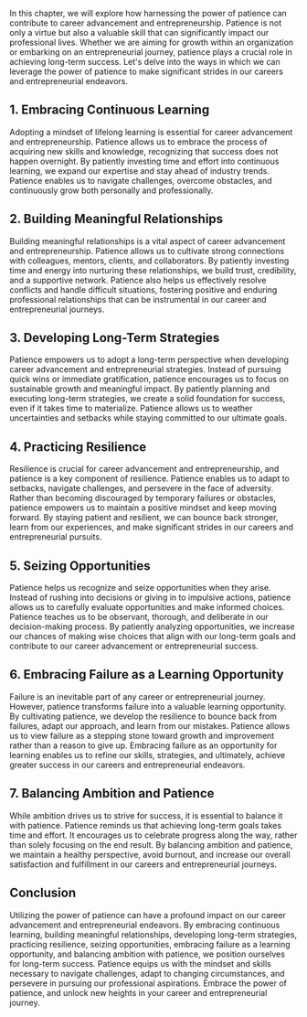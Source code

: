 
In this chapter, we will explore how harnessing the power of patience can contribute to career advancement and entrepreneurship. Patience is not only a virtue but also a valuable skill that can significantly impact our professional lives. Whether we are aiming for growth within an organization or embarking on an entrepreneurial journey, patience plays a crucial role in achieving long-term success. Let's delve into the ways in which we can leverage the power of patience to make significant strides in our careers and entrepreneurial endeavors.

## 1\. Embracing Continuous Learning

Adopting a mindset of lifelong learning is essential for career advancement and entrepreneurship. Patience allows us to embrace the process of acquiring new skills and knowledge, recognizing that success does not happen overnight. By patiently investing time and effort into continuous learning, we expand our expertise and stay ahead of industry trends. Patience enables us to navigate challenges, overcome obstacles, and continuously grow both personally and professionally.

## 2\. Building Meaningful Relationships

Building meaningful relationships is a vital aspect of career advancement and entrepreneurship. Patience allows us to cultivate strong connections with colleagues, mentors, clients, and collaborators. By patiently investing time and energy into nurturing these relationships, we build trust, credibility, and a supportive network. Patience also helps us effectively resolve conflicts and handle difficult situations, fostering positive and enduring professional relationships that can be instrumental in our career and entrepreneurial journeys.

## 3\. Developing Long-Term Strategies

Patience empowers us to adopt a long-term perspective when developing career advancement and entrepreneurial strategies. Instead of pursuing quick wins or immediate gratification, patience encourages us to focus on sustainable growth and meaningful impact. By patiently planning and executing long-term strategies, we create a solid foundation for success, even if it takes time to materialize. Patience allows us to weather uncertainties and setbacks while staying committed to our ultimate goals.

## 4\. Practicing Resilience

Resilience is crucial for career advancement and entrepreneurship, and patience is a key component of resilience. Patience enables us to adapt to setbacks, navigate challenges, and persevere in the face of adversity. Rather than becoming discouraged by temporary failures or obstacles, patience empowers us to maintain a positive mindset and keep moving forward. By staying patient and resilient, we can bounce back stronger, learn from our experiences, and make significant strides in our careers and entrepreneurial pursuits.

## 5\. Seizing Opportunities

Patience helps us recognize and seize opportunities when they arise. Instead of rushing into decisions or giving in to impulsive actions, patience allows us to carefully evaluate opportunities and make informed choices. Patience teaches us to be observant, thorough, and deliberate in our decision-making process. By patiently analyzing opportunities, we increase our chances of making wise choices that align with our long-term goals and contribute to our career advancement or entrepreneurial success.

## 6\. Embracing Failure as a Learning Opportunity

Failure is an inevitable part of any career or entrepreneurial journey. However, patience transforms failure into a valuable learning opportunity. By cultivating patience, we develop the resilience to bounce back from failures, adapt our approach, and learn from our mistakes. Patience allows us to view failure as a stepping stone toward growth and improvement rather than a reason to give up. Embracing failure as an opportunity for learning enables us to refine our skills, strategies, and ultimately, achieve greater success in our careers and entrepreneurial endeavors.

## 7\. Balancing Ambition and Patience

While ambition drives us to strive for success, it is essential to balance it with patience. Patience reminds us that achieving long-term goals takes time and effort. It encourages us to celebrate progress along the way, rather than solely focusing on the end result. By balancing ambition and patience, we maintain a healthy perspective, avoid burnout, and increase our overall satisfaction and fulfillment in our careers and entrepreneurial journeys.

## Conclusion

Utilizing the power of patience can have a profound impact on our career advancement and entrepreneurial endeavors. By embracing continuous learning, building meaningful relationships, developing long-term strategies, practicing resilience, seizing opportunities, embracing failure as a learning opportunity, and balancing ambition with patience, we position ourselves for long-term success. Patience equips us with the mindset and skills necessary to navigate challenges, adapt to changing circumstances, and persevere in pursuing our professional aspirations. Embrace the power of patience, and unlock new heights in your career and entrepreneurial journey.
